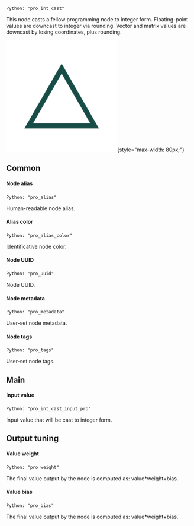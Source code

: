 `Python: "pro_int_cast"`

This node casts a fellow programming node to integer form. Floating-point values are downcast to integer via rounding. Vector and matrix values are downcast by losing coordinates, plus rounding.

![Icon](pro_int_cast_swatch.png "Icon"){style="max-width: 80px;"}

## Common

#### Node alias
`Python: "pro_alias"`

Human-readable node alias.

#### Alias color
`Python: "pro_alias_color"`

Identificative node color.

#### Node UUID
`Python: "pro_uuid"`

Node UUID.

#### Node metadata
`Python: "pro_metadata"`

User-set node metadata.

#### Node tags
`Python: "pro_tags"`

User-set node tags.

## Main

#### Input value
`Python: "pro_int_cast_input_pro"`

Input value that will be cast to integer form.

## Output tuning

#### Value weight
`Python: "pro_weight"`

The final value output by the node is computed as: value*weight+bias.

#### Value bias
`Python: "pro_bias"`

The final value output by the node is computed as: value*weight+bias.

